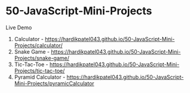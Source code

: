 # 50-JavaScript-Mini-Projects


Live Demo

1. Calculator - https://hardikpatel043.github.io/50-JavaScript-Mini-Projects/calculator/
2. Snake Game - https://hardikpatel043.github.io/50-JavaScript-Mini-Projects/snake-game/
4. Tic-Tac-Toe - https://hardikpatel043.github.io/50-JavaScript-Mini-Projects/tic-tac-toe/
5. Pyramid Calculator - https://hardikpatel043.github.io/50-JavaScript-Mini-Projects/pyramicCalculator
